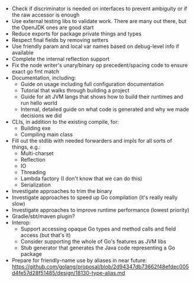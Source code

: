 
* Check if discriminator is needed on interfaces to prevent ambiguity or if the raw accessor is enough
* Use external testing libs to validate work. There are many out there, but the OpenJDK ones are good start
* Reduce exports for package private things and types
* Respect final fields by removing setters
* Use friendly param and local var names based on debug-level info if available
* Complete the internal reflection support
* Fix the node writer's unary/binary op precedent/spacing code to ensure exact go fmt match
* Documentation, including:
  * Guide on usage including full configuration documentation
  * Tutorial that walks through building a project
  * Guide for alt JVM langs that shows how to build their runtimes and run hello world
  * Internal, detailed guide on what code is generated and why we made decisions we did
* CLIs, in addition to the existing compile, for:
  * Building exe
  * Compiling main class
* Fill out the stdlib with needed forwarders and impls for all sorts of things, e.g.:
    * Multi-charset
    * Reflection
    * IO
    * Threading
    * Lambda factory (I don't know that we can do this)
    * Serialization
* Investigate approaches to trim the binary
* Investigate approaches to speed up Go compilation (it's really really slow)
* Investigate approaches to improve runtime performance (lowest priority)
* Gradle/sbt/maven plugin?
* Interop:
  * Support accessing opaque Go types and method calls and field access (but that's it)
  * Consider supporting the whole of Go's features as JVM libs
  * Stub generator that generates the Java code representing a Go package
* Prepare for friendly-name use by aliases in near future: https://github.com/golang/proposal/blob/2d94347db73662f48efdec005d4fe57d28f51485/design/18130-type-alias.md